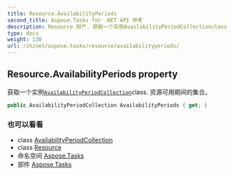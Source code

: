 ```yaml
---
title: Resource.AvailabilityPeriods
second_title: Aspose.Tasks for .NET API 参考
description: Resource 财产. 获取一个实例AvailabilityPeriodCollectionclass. 资源可用期间的集合
type: docs
weight: 130
url: /zh/net/aspose.tasks/resource/availabilityperiods/
---
```

## Resource.AvailabilityPeriods property

获取一个实例[`AvailabilityPeriodCollection`](../../availabilityperiodcollection/)class. 资源可用期间的集合。

```csharp
public AvailabilityPeriodCollection AvailabilityPeriods { get; }
```

### 也可以看看

* class [AvailabilityPeriodCollection](../../availabilityperiodcollection/)
* class [Resource](../)
* 命名空间 [Aspose.Tasks](../../resource/)
* 部件 [Aspose.Tasks](../../../)


